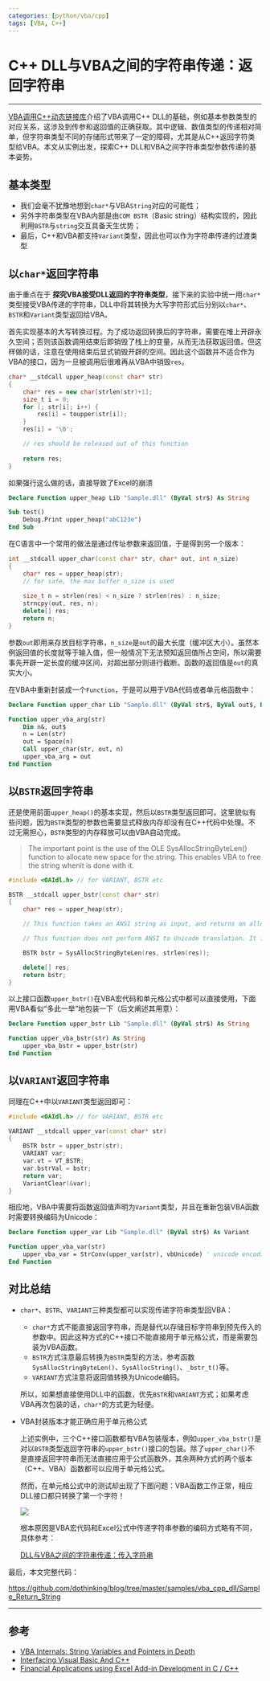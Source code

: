 ```yaml
---
categories: [python/vba/cpp]
tags: [VBA, C++]
---
```


# C++ DLL与VBA之间的字符串传递：返回字符串


---

[VBA调用C++动态链接库](2017-11-30-VBA调用C++动态链接库.md)介绍了VBA调用C++ DLL的基础，例如基本参数类型的对应关系，这涉及到传参和返回值的正确获取。其中逻辑、数值类型的传递相对简单，但字符串类型不同的存储形式带来了一定的障碍，尤其是从C++返回字符类型给VBA。本文从实例出发，探索C++ DLL和VBA之间字符串类型参数传递的基本姿势。

## 基本类型

- 我们会毫不犹豫地想到`char*`与VBA`String`对应的可能性；
- 另外字符串类型在VBA内部是由`COM BSTR`（Basic string）结构实现的，因此利用`BSTR`与`string`交互具备天生优势；
- 最后，C++和VBA都支持`Variant`类型，因此也可以作为字符串传递的过渡类型


## 以`char*`返回字符串


由于重点在于 **探究VBA接受DLL返回的字符串类型**，接下来的实验中统一用`char*`类型接受VBA传递的字符串，DLL中将其转换为大写字符形式后分别以`char*`、`BSTR`和`Variant`类型返回给VBA。


首先实现基本的大写转换过程。为了成功返回转换后的字符串，需要在堆上开辟永久空间；否则该函数调用结束后即销毁了栈上的变量，从而无法获取返回值。但这样做的话，注意在使用结束后显式销毁开辟的空间。因此这个函数并不适合作为VBA的接口，因为一旦被调用后很难再从VBA中销毁`res`。

```c++
char* __stdcall upper_heap(const char* str)
{
	char* res = new char[strlen(str)+1];
	size_t i = 0;
	for (; str[i]; i++) {
		res[i] = toupper(str[i]);
	}
	res[i] = '\0';

	// res should be released out of this function
	
	return res; 
}
```

如果强行这么做的话，直接导致了Excel的崩溃

```vb
Declare Function upper_heap Lib "Sample.dll" (ByVal str$) As String

Sub test()
    Debug.Print upper_heap("abC123e")
End Sub
```

在C语言中一个常用的做法是通过传址参数来返回值，于是得到另一个版本：

```c++
int __stdcall upper_char(const char* str, char* out, int n_size)
{
	char* res = upper_heap(str);
	// for safe, the max buffer n_size is used
	
	size_t n = strlen(res) < n_size ? strlen(res) : n_size;
	strncpy(out, res, n);
	delete[] res;
	return n;
}
```

参数`out`即用来存放目标字符串，`n_size`是`out`的最大长度（缓冲区大小）。虽然本例返回值的长度就等于输入值，但一般情况下无法预知返回值所占空间，所以需要事先开辟一定长度的缓冲区间，对超出部分则进行截断。函数的返回值是`out`的真实大小。

在VBA中重新封装成一个`Function`，于是可以用于VBA代码或者单元格函数中：

```vb
Declare Function upper_char Lib "Sample.dll" (ByVal str$, ByVal out$, ByVal n As Long) As Long

Function upper_vba_arg(str)
    Dim n&, out$
    n = Len(str)
    out = Space(n)
    Call upper_char(str, out, n)
    upper_vba_arg = out
End Function
```

## 以`BSTR`返回字符串

还是使用前面`upper_heap()`的基本实现，然后以`BSTR`类型返回即可。这里貌似有些问题，因为`BSTR`类型的参数也需要显式释放内存却没有在C++代码中处理。不过无需担心，`BSTR`类型的内存释放可以由VBA自动完成。

> The important point is the use of the OLE SysAllocStringByteLen() function to allocate new space for the string. This enables VBA to free the string whenit is done with it.

```c++
#include <OAIdl.h> // for VARIANT, BSTR etc

BSTR __stdcall upper_bstr(const char* str)
{
	char* res = upper_heap(str);

	// This function takes an ANSI string as input, and returns an allocated string. 

	// This function does not perform ANSI to Unicode translation. It is valid only for 32-bit systems.

	BSTR bstr = SysAllocStringByteLen(res, strlen(res));

	delete[] res;
	return bstr;
}
```

以上接口函数`upper_bstr()`在VBA宏代码和单元格公式中都可以直接使用，下面用VBA看似“多此一举”地包装一下（后文阐述其用意）：

```vb
Declare Function upper_bstr Lib "Sample.dll" (ByVal str$) As String

Function upper_vba_bstr(str) As String
    upper_vba_bstr = upper_bstr(str)
End Function
```


## 以`VARIANT`返回字符串

同理在C++中以`VARIANT`类型返回即可：

```c++
#include <OAIdl.h> // for VARIANT, BSTR etc

VARIANT __stdcall upper_var(const char* str)
{
	BSTR bstr = upper_bstr(str);
	VARIANT var;
	var.vt = VT_BSTR;
	var.bstrVal = bstr;
	return var;
	VariantClear(&var);
}
```

相应地，VBA中需要将函数返回值声明为`Variant`类型，并且在重新包装VBA函数时需要转换编码为Unicode：

```vb
Declare Function upper_var Lib "Sample.dll" (ByVal str$) As Variant

Function upper_vba_var(str)
    upper_vba_var = StrConv(upper_var(str), vbUnicode) ' unicode encoding
End Function
```

## 对比总结

- `char*`、`BSTR`、`VARIANT`三种类型都可以实现传递字符串类型回VBA：

    - `char*`方式不能直接返回字符串，而是替代以存储目标字符串到预先传入的参数中。因此这种方式的C++接口不能直接用于单元格公式，而是需要包装为VBA函数。
    - `BSTR`方式注意最后转换为`BSTR`类型的方法，参考函数`SysAllocStringByteLen()`、`SysAllocString()`、`_bstr_t()`等。
    - `VARIANT`方式注意将返回值转换为Unicode编码。

    所以，如果想直接使用DLL中的函数，优先`BSTR`和`VARIANT`方式；如果考虑VBA再次包装的话，`char*`的方式更为轻便。


- VBA封装版本才能正确应用于单元格公式

    上述实例中，三个C++接口函数都有VBA包装版本，例如`upper_vba_bstr()`是对以`BSTR`类型返回字符串的`upper_bstr()`接口的包装。除了`upper_char()`不是直接返回字符串而无法直接应用于公式函数外，其余两种方式的两个版本（C++、VBA）函数都可以应用于单元格公式。

    然而，在单元格公式中的测试却出现了下图问题：VBA函数工作正常，相应DLL接口都只转换了第一个字符！

    ![](images/2019-08-18-01.png)


    根本原因是VBA宏代码和Excel公式中传递字符串参数的编码方式略有不同，具体参考：

    [DLL与VBA之间的字符串传递：传入字符串](2019-08-31-C++-DLL与VBA之间的字符串传递：传入字符串.md)


最后，本文完整代码：

https://github.com/dothinking/blog/tree/master/samples/vba_cpp_dll/Sample_Return_String


---

## 参考

- [VBA Internals: String Variables and Pointers in Depth](https://bytecomb.com/vba-internals-string-variables-and-pointers-in-depth/)
- [Interfacing Visual Basic And C++](http://www.flipcode.com/archives/Interfacing_Visual_Basic_And_C.shtml)
- [Financial Applications using Excel Add-in Development in C / C++](https://epdf.pub/download/c-applications-in-finance.html)
